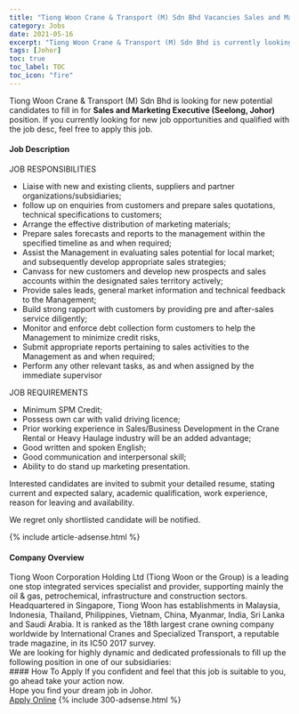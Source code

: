 ```yaml
---
title: "Tiong Woon Crane & Transport (M) Sdn Bhd Vacancies Sales and Marketing Executive (Seelong, Johor)" 
category: Jobs 
date: 2021-05-16 
excerpt: "Tiong Woon Crane & Transport (M) Sdn Bhd is currently looking for suitable person to fill in the Sales and Marketing Executive (Seelong, Johor) which based in Johor" 
tags: [Johor] 
toc: true 
toc_label: TOC 
toc_icon: "fire" 
--- 
```


<p>Tiong Woon Crane & Transport (M) Sdn Bhd is looking for new potential candidates to fill in for <b>Sales and Marketing Executive (Seelong, Johor)</b> position. If you currently looking for new job opportunities and qualified with the job desc, feel free to apply this job.
</p><div><div><h4>Job Description</h4></div><div><div><span><div><p>JOB RESPONSIBILITIES</p><ul><li>Liaise with new and existing clients, suppliers and partner organizations/subsidiaries;&#160;</li><li>follow up on enquiries from customers and prepare sales quotations, technical specifications to customers;</li><li>Arrange the effective distribution of marketing materials;</li><li>Prepare sales forecasts and reports to the management within the specified timeline as and when required;</li><li>Assist the Management in evaluating sales potential for local market; and subsequently develop appropriate sales strategies;&#160;</li><li>Canvass for new customers and develop new prospects and sales accounts within the designated sales territory actively;</li><li>Provide sales leads, general market information and technical feedback to the Management;</li><li>Build strong rapport with customers by providing pre and after-sales service diligently;</li><li>Monitor and enforce debt collection form customers to help the Management to minimize credit risks,</li><li>Submit appropriate reports pertaining to sales activities to the Management as and when required;</li><li>Perform any other relevant tasks, as and when assigned by the immediate supervisor</li></ul><p>JOB REQUIREMENTS</p><ul><li>Minimum SPM Credit;</li><li>Possess own car with valid driving licence;&#160;</li><li>Prior working experience in Sales/Business Development in the Crane Rental or Heavy Haulage industry will be an added advantage;&#160;</li><li>Good written and spoken English;</li><li>Good communication and interpersonal skill;&#160;</li><li>Ability to do stand up marketing presentation.</li></ul><p>Interested candidates&#160;are invited to submit your detailed resume, stating current and expected salary, academic qualification, work experience, reason for leaving and availability.</p><p>We regret only shortlisted candidate will be notified.</p></div></span></div></div></div> 
{% include article-adsense.html %} 
<div><div><h4>Company Overview</h4></div><div><div><span><div><div>
<div>
<div>Tiong Woon Corporation Holding Ltd (Tiong Woon or the Group) is a leading one stop integrated services specialist and provider, supporting mainly the oil &amp; gas, petrochemical, infrastructure and construction sectors.</div>
<div>Headquartered in Singapore, Tiong Woon has establishments in Malaysia, Indonesia, Thailand, Philippines, Vietnam, China, Myanmar, India, Sri Lanka and Saudi Arabia. It is ranked as the 18th largest crane owning company worldwide by International Cranes and Specialized Transport, a reputable trade magazine, in its IC50 2017 survey.</div>
<div>We are looking for highly dynamic and dedicated professionals to fill up the following position in one of our subsidiaries:</div>
</div>
</div></div></span></div></div></div> 
#### How To Apply 
If you confident and feel that this job is suitable to you, go ahead take your action now. <br/> 
Hope you find your dream job in Johor. <br/> 
<a href="https://www.jobstreet.com.my/en/job/sales-and-marketing-executive-seelong-johor-4559303?jobId=jobstreet-my-job-4559303&" class="btn btn--info" target="_blank" rel="nofollow noopenner">Apply Online</a> 
{% include 300-adsense.html %} 
